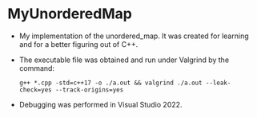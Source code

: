 # MyUnorderedMap

- My implementation of the unordered_map. It was created for learning and for a better figuring out of C++.

- The executable file was obtained and run under Valgrind by the command:
  ```shell
  g++ *.cpp -std=c++17 -o ./a.out && valgrind ./a.out --leak-check=yes --track-origins=yes
  ```
- Debugging was performed in Visual Studio 2022.
